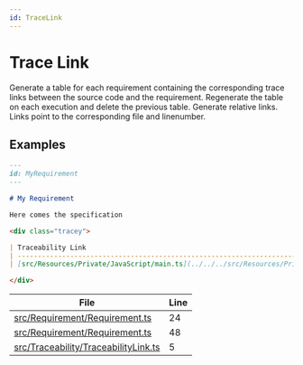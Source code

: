```yaml
---
id: TraceLink
---
```


# Trace Link

Generate a table for each requirement containing the corresponding trace links between the source code and the requirement.
Regenerate the table on each execution and delete the previous table.
Generate relative links.
Links point to the corresponding file and linenumber.

## Examples

```md
---
id: MyRequirement
---

# My Requirement

Here comes the specification

<div class="tracey">

| Traceability Link                                                                                |
| ------------------------------------------------------------------------------------------------ |
| [src/Resources/Private/JavaScript/main.ts](../../../src/Resources/Private/JavaScript/main.ts#L1) |

</div>
```

<div class="tracey">

| File                                                                                  | Line |
| ------------------------------------------------------------------------------------- | ---- |
| [src/Requirement/Requirement.ts](../../src/Requirement/Requirement.ts#L24)            | 24   |
| [src/Requirement/Requirement.ts](../../src/Requirement/Requirement.ts#L48)            | 48   |
| [src/Traceability/TraceabilityLink.ts](../../src/Traceability/TraceabilityLink.ts#L5) | 5    |

</div>
